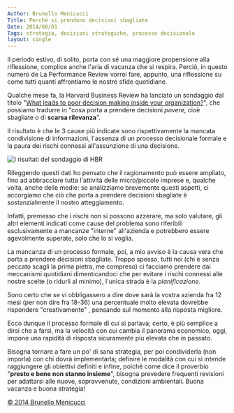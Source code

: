 ```yaml
---
Author: Brunello Menicucci
Title: Perché si prendono decisioni sbagliate
Date: 2014/08/01
Tags: strategia, decisioni strategiche, processo decisionale
layout: single
---
```


Il periodo estivo, di solito, porta con sé una maggiore propensione alla riflessione, complice anche l'aria di vacanza che si respira. Perciò, in questo numero de La Performance Review vorrei fare, appunto, una riflessione su come tutti quanti affrontiamo le nostre sfide quotidiane.

Qualche mese fa, la Harvard Business Review ha lanciato un sondaggio dal titolo "[What leads to poor decision making inside your organization?](http://hbr.org/web/comm/zurich/question-of-the-week)", che possiamo tradurre in "cosa porta a prendere decisioni *povere*, cioè sbagliate o di **scarsa rilevanza**".  

Il risultato è che le 3 cause più indicate sono rispettivamente la mancata condivisione di informazioni, l'assenza di un processo decisionale formale e la paura dei rischi connessi all'assunzione di una decisione.  

![I risultati del sondaggio di HBR](https://dl.dropboxusercontent.com/u/312263/%7EWeb%20Images/sondaggio%20HBR.png)  

Rileggendo questi dati ho pensato che il ragionamento può essere ampliato, fino ad abbracciare tutta l'attività delle micro/piccole imprese e, qualche volta, anche delle medie: se analizziamo brevemente questi aspetti, ci accorgiamo che ciò che porta a prendere decisioni sbagliate è sostanzialmente il nostro atteggiamento.  

Infatti, premesso che i rischi non si possono azzerare, ma solo valutare, gli altri elementi indicati come cause del problema sono riferibili esclusivamente a mancanze "interne" all'azienda e potrebbero essere agevolmente superate, solo che lo si voglia.  

La mancanza di un processo formale, poi, a mio avviso è la causa vera che porta a prendere decisioni sbagliate. Troppo spesso, tutti noi (chi è senza peccato scagli la prima pietra, me compreso) ci facciamo prendere dai meccanismi quotidiani dimenticandoci che per evitare i rischi connessi alle nostre scelte (o ridurli al minimo), l'unica strada è la *pianificazione*.  

Sono certo che se vi obbligassero a dire dove sarà la vostra azienda fra 12 mesi (per non dire fra 18-36) una percentuale molto elevata dovrebbe rispondere "creativamente" , pensando sul momento alla risposta migliore.  

Ecco dunque il processo formale di cui si parlava; certo, è più semplice a dirsi che a farsi, ma la velocità con cui cambia il panorama economico, oggi, impone una rapidità di risposta sicuramente più elevata che in passato. 

Bisogna tornare a fare un po' di sana strategia, per poi condividerla (non imporla) con chi dovrà implementarla; definire le modalità con cui si intende raggiungere gli obiettivi definiti e infine, poiché come dice il proverbio "**presto e bene non stanno insieme**", bisogna prevedere frequenti revisioni per adattarsi alle nuove, sopravvenute, condizioni ambientali.
Buona vacanza e buona strategia! 

[© 2014 Brunello Menicucci](http://www.blackstarconsulting.it)  
